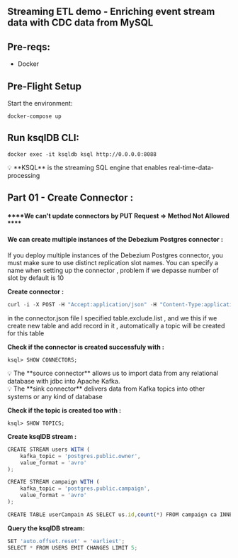 ## ******Streaming ETL demo - Enriching event stream data with CDC data from MySQL******

## ****Pre-reqs:****

- Docker

## **Pre-Flight Setup**

Start the environment:

`docker-compose up`

## ****Run ksqlDB CLI:****

`docker exec -it ksqldb ksql http://0.0.0.0:8088`

<aside>
💡 **KSQL** is the streaming SQL engine that enables real-time-data-processing

</aside>

## ****Part 01 - Create Connector :****
#### ****We can't update connectors by PUT Request => Method Not Allowed ****
#### ****We can create multiple instances of the Debezium Postgres connector :****
If you deploy multiple instances of the Debezium Postgres connector, you must make sure to use distinct replication slot names.
You can specify a name when setting up the connector , problem if we depasse number of slot by default is 10

**Create connector :**

```jsx
curl -i -X POST -H "Accept:application/json" -H "Content-Type:application/json" 127.0.0.1:8083/connectors/ --data "@connector.json"
```
in the connector.json file I specified table.exclude.list , and we this if we create new table and add record in it , automatically a topic will be created for this table

**Check if the connector is created successfuly with :**

`ksql> SHOW CONNECTORS;`

<aside>
💡 The **source connector** allows us to import data from any relational database with jdbc into Apache Kafka.

</aside>

<aside>
💡 The **sink connector** delivers data from Kafka topics into other systems or any kind of database

</aside>

**Check if the topic is created too with :**

`ksql> SHOW TOPICS;`

**Create ksqlDB stream  :**

```jsx
CREATE STREAM users WITH (
    kafka_topic = 'postgres.public.owner',
    value_format = 'avro'
);
```

```jsx
CREATE STREAM campaign WITH (
    kafka_topic = 'postgres.public.campaign',
    value_format = 'avro'
);
```


```jsx
CREATE TABLE userCampain AS SELECT us.id,count(*) FROM campaign ca INNER JOIN users us  WITHIN 1 HOURS ON us.ID = ca.OWNER_ID GROUP BY us.id EMIT CHANGES;  
```

**Query the ksqlDB stream:**

```jsx
SET 'auto.offset.reset' = 'earliest';
SELECT * FROM USERS EMIT CHANGES LIMIT 5;
```











